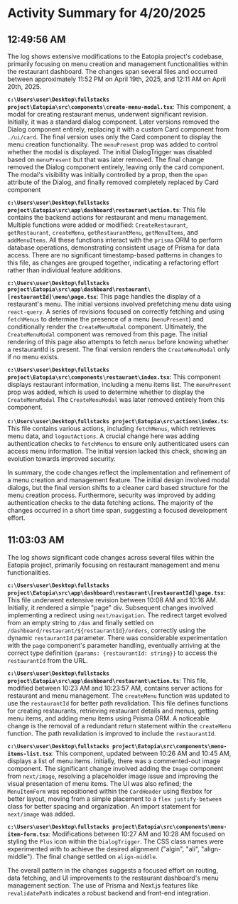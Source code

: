 # Activity Summary for 4/20/2025

## 12:49:56 AM
The log shows extensive modifications to the Eatopia project's codebase, primarily focusing on menu creation and management functionalities within the restaurant dashboard.  The changes span several files and occurred between approximately 11:52 PM on April 19th, 2025, and 12:11 AM on April 20th, 2025.

**`c:\Users\user\Desktop\fullstacks project\Eatopia\src\components\create-menu-modal.tsx`**: This component, a modal for creating restaurant menus, underwent significant revision.  Initially, it was a standard dialog component.  Later versions removed the Dialog component entirely, replacing it with a custom Card component from `./ui/card`.  The final version uses only the Card component to display the menu creation functionality.  The `menuPresent` prop was added to control whether the modal is displayed.  The initial DialogTrigger was disabled based on `menuPresent` but that was later removed. The final change removed the Dialog component entirely, leaving only the card component. The modal's visibility was initially controlled by a prop, then the `open` attribute of the Dialog, and finally removed completely replaced by Card component

**`c:\Users\user\Desktop\fullstacks project\Eatopia\src\app\dashboard\restaurant\action.ts`**: This file contains the backend actions for restaurant and menu management.  Multiple functions were added or modified: `CreateRestaurant`, `getRestaurant`, `createMenu`, `getRestaurantMenu`, `getMenuItems`, and `addMenuItems`. All these functions interact with the `prisma` ORM to perform database operations, demonstrating consistent usage of Prisma for data access.  There are no significant timestamp-based patterns in changes to this file, as changes are grouped together, indicating a refactoring effort rather than individual feature additions.

**`c:\Users\user\Desktop\fullstacks project\Eatopia\src\app\dashboard\restaurant\[restaurantId]\menu\page.tsx`**:  This page handles the display of a restaurant's menu. The initial versions involved prefetching menu data using `react-query`. A series of revisions focused on correctly fetching and using `fetchMenus` to determine the presence of a menu (`menuPresent`) and conditionally render the `CreateMenuModal` component. Ultimately, the `CreateMenuModal` component was removed from this page.  The initial rendering of this page also attempts to fetch `menus` before knowing whether a restaurantId is present.  The final version renders the `CreateMenuModal` only if no menu exists.

**`c:\Users\user\Desktop\fullstacks project\Eatopia\src\components\restaurant\index.tsx`**: This component displays restaurant information, including a menu items list. The `menuPresent` prop was added, which is used to determine whether to display the `CreateMenuModal`  The `CreateMenuModal` was later removed entirely from this component.

**`c:\Users\user\Desktop\fullstacks project\Eatopia\src\actions\index.ts`**:  This file contains various actions, including `fetchMenus`, which retrieves menu data, and `logoutActions`.  A crucial change here was adding authentication checks to `fetchMenus` to ensure only authenticated users can access menu information.  The initial version lacked this check, showing an evolution towards improved security.

In summary, the code changes reflect the implementation and refinement of a menu creation and management feature.  The initial design involved modal dialogs, but the final version shifts to a cleaner card based structure for the menu creation process.  Furthermore, security was improved by adding authentication checks to the data fetching actions. The majority of the changes occurred in a short time span, suggesting a focused development effort.


## 11:03:03 AM
The log shows significant code changes across several files within the Eatopia project, primarily focusing on restaurant management and menu functionalities.

**`c:\Users\user\Desktop\fullstacks project\Eatopia\src\app\dashboard\restaurant\[restaurantId]\page.tsx`**: This file underwent extensive revision between 10:08 AM and 10:16 AM.  Initially, it rendered a simple "page" div.  Subsequent changes involved implementing a redirect using `next/navigation`. The redirect target evolved from an empty string to `/das` and finally settled on `/dashboard/restaurant/${restaurantId}/orders`, correctly using the dynamic `restaurantId` parameter.  There was considerable experimentation with the `page` component's parameter handling, eventually arriving at the correct type definition `{params: {restaurantId: string}}` to access the `restaurantId` from the URL.

**`c:\Users\user\Desktop\fullstacks project\Eatopia\src\app\dashboard\restaurant\action.ts`**: This file, modified between 10:23 AM and 10:23:57 AM, contains server actions for restaurant and menu management.  The `createMenu` function was updated to use the `restaurantId` for better path revalidation.  This file defines functions for creating restaurants, retrieving restaurant details and menus,  getting menu items, and adding menu items using Prisma ORM.  A noticeable change is the removal of a redundant return statement within the `createMenu` function.  The path revalidation is improved to include the `restaurantId`.

**`c:\Users\user\Desktop\fullstacks project\Eatopia\src\components\menu-items-list.tsx`**: This component, updated between 10:26 AM and 10:45 AM, displays a list of menu items. Initially,  there was a commented-out image component.  The significant change involved adding the `Image` component from `next/image`, resolving a placeholder image issue and improving the visual presentation of menu items.  The UI was also refined;  the `MenuItemForm` was repositioned within the `CardHeader` using flexbox for better layout, moving from a simple placement to a `flex justify-between` class for better spacing and organization.  An import statement for `next/image` was added.

**`c:\Users\user\Desktop\fullstacks project\Eatopia\src\components\menu-item-form.tsx`**:  Modifications between 10:27 AM and 10:28 AM focused on styling the `Plus` icon within the `DialogTrigger`.  The CSS class names were experimented with to achieve the desired alignment ("algin", "ali", "align-middle").  The final change settled on `align-middle`.

The overall pattern in the changes suggests a focused effort on routing, data fetching, and UI improvements to the restaurant dashboard's menu management section.  The use of Prisma and Next.js features like `revalidatePath` indicates a robust backend and front-end integration.
